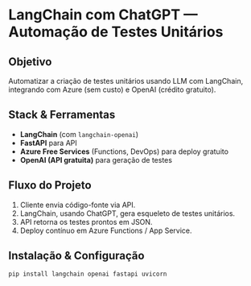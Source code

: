 # LangChain com ChatGPT — Automação de Testes Unitários

## Objetivo
Automatizar a criação de testes unitários usando LLM com LangChain, integrando com Azure (sem custo) e OpenAI (crédito gratuito).

## Stack & Ferramentas
- **LangChain** (com `langchain-openai`)
- **FastAPI** para API
- **Azure Free Services** (Functions, DevOps) para deploy gratuito  
- **OpenAI (API gratuita)** para geração de testes

## Fluxo do Projeto
1. Cliente envia código-fonte via API.
2. LangChain, usando ChatGPT, gera esqueleto de testes unitários.
3. API retorna os testes prontos em JSON.
4. Deploy contínuo em Azure Functions / App Service.

## Instalação & Configuração
```bash
pip install langchain openai fastapi uvicorn
